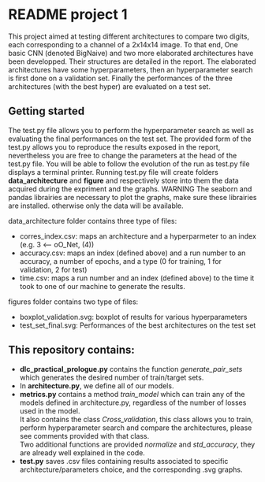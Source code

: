 # README project 1

This project aimed at testing different architectures to compare two digits, each corresponding to a channel of a 2x14x14 image. To that end, One basic CNN (denoted BigNaive) and two more elaborated architectures have been developped. Their structures are detailed in the report. The elaborated architectures have some hyperparameters, then an hyperparameter search is first done on a validation set. Finally the performances of the three architectures (with the best hyper) are evaluated on a test set. 

## Getting started
The test.py file allows you to perform the hyperparameter search as well as evaluating the final performances on the test set. The provided form of the test.py allows you to reproduce the results exposed in the report, nevertheless you are free to change the parameters at the head of the test.py file. You will be able to follow the evolution of the run as test.py file displays a terminal printer. Running test.py file will create folders **data_architecture** and **figure** and respectively store into them the data acquired during the expriment and the graphs. WARNING The seaborn and pandas librairies are necessary to plot the graphs, make sure these librairies are installed. otherwise only the data will be available. 
  
data_architecture folder contains three type of files:  
* corres_index.csv: maps an architecture and a hyperparmeter to an index (e.g. 3 <-- oO_Net, (4))
* accuracy.csv: maps an index (defined above) and a run number to an accuracy, a number of epochs, and a type (0 for training, 1 for validation, 2 for test)
* time.csv: maps a run number and an index (defined above) to the time it took to one of our machine to generate the results.  
  
figures folder contains two type of files:
* boxplot_validation.svg: boxplot of results for various hyperparameters  
* test_set_final.svg: Performances of the best architectures on the test set
  
## This repository contains:  
* **dlc_practical_prologue.py** contains the function *generate_pair_sets* which generates the desired number of train/target sets.
* In **architecture.py**, we define all of our models.
* **metrics.py** contains a method *train_model* which can train any of the models defined in architecture.py, regardless of the number of losses used in the model.  
It also contains the class *Cross_validation*, this class allows you to train, perform hyperparameter search and compare the architectures, please see comments provided with that class.  
Two additional functions are provided *normalize* and *std_accuracy*, they are already well explained in the code. 
* **test.py** saves .csv files containing results associated to specific architecture/parameters choice, and the corresponding .svg graphs.
